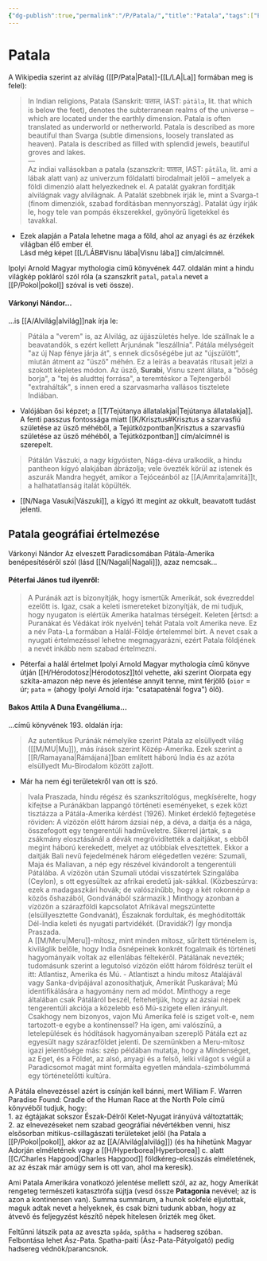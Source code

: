 ```yaml
---
{"dg-publish":true,"permalink":"/P/Patala/","title":"Patala","tags":["Englishtexttranslated"],"created":"2023-10-13T01:18","updated":"2024-10-25T23:45"}
---
```



# Patala

A Wikipedia szerint az alvilág ([[P/Pata\|Pata]]-[[L/LA\|La]] formában meg is felel):  
> In Indian religions, Patala (Sanskrit: पाताल, IAST: `pātāla`, lit. that which is below the feet), denotes the subterranean realms of the universe – which are located under the earthly dimension. Patala is often translated as underworld or netherworld. Patala is described as more beautiful than Svarga (subtle dimensions, loosely translated as heaven). Patala is described as filled with splendid jewels, beautiful groves and lakes.  
> —  
> Az indiai vallásokban a patala (szanszkrit: पाताल, IAST: `pātāla`, lit. ami a lábak alatt van) az univerzum földalatti birodalmait jelöli – amelyek a földi dimenzió alatt helyezkednek el. A patalát gyakran fordítják alvilágnak vagy alvilágnak. A Patalát szebbnek írják le, mint a Svarga-t (finom dimenziók, szabad fordításban mennyország). Patalát úgy írják le, hogy tele van pompás ékszerekkel, gyönyörű ligetekkel és tavakkal.  
- Ezek alapján a Patala lehetne maga a föld, ahol az anyagi és az érzékek világban élő ember él.  
Lásd még képet [[L/LÁB#Visnu lába\|Visnu lába]] cím/alcímnél.  

Ipolyi Arnold Magyar mythologia című könyvének 447. oldalán mint a hindu világkép pokláról szól róla (a szanszkrit `patal`, `patala` nevet a [[P/Pokol\|pokol]] szóval is veti össze).  

#### Várkonyi Nándor...

...is [[A/Alvilág\|alvilág]]nak írja le:  
> Pátála a "verem" is, az Alvilág, az újjászületés helye. Ide szállnak le a beavatandók, s ezért kellett Arjunának "leszállnia". Pátála mélységeit "az új Nap fénye járja át", s ennek dicsőségébe jut az "újszülött", miután átment az "üsző" méhén. Ez a leírás a beavatás rítusait jelzi a szokott képletes módon. Az üsző, **Surabi**, Visnu szent állata, a "bőség borja", a "tej és aludttej forrása", a teremtéskor a Tejtengerből "extrahálták", s innen ered a szarvasmarha vallásos tisztelete Indiában.  
- Valójában ősi képzet; a [[T/Tejútanya állatalakjai\|Tejútanya állatalakja]].  
A fenti passzus fontossága miatt [[K/Krisztus#Krisztus a szarvasfiú születése az üsző méhéből, a Tejútközpontban\|Krisztus a szarvasfiú születése az üsző méhéből, a Tejútközpontban]] cím/alcímnél is szerepelt.  

> Pátálán Vászuki, a nagy kígyóisten, Nága-déva uralkodik, a hindu pantheon kígyó alakjában ábrázolja; vele övezték körül az istenek és aszurák Mandra hegyét, amikor a Tejóceánból az [[A/Amrita\|amritá]]t, a halhatatlanság italát köpülték.  
- [[N/Naga Vasuki\|Vászuki]], a kígyó itt megint az okkult, beavatott tudást jelenti.  

## Patala geográfiai értelmezése

Várkonyi Nándor Az elveszett Paradicsomában Pátála-Amerika benépesítéséről szól (lásd [[N/Nagali\|Nagali]]), azaz nemcsak...

#### Péterfai János tud ilyenről:  

> A Puránák azt is bizonyítják, hogy ismertük Amerikát, sok évezreddel ezelőtt is. Igaz, csak a keleti ismereteket bizonyítják, de mi tudjuk, hogy nyugaton is elértük Amerika hatalmas térségeit. Keleten \[értsd: a Puranákat és Védákat írók nyelvén\] tehát Patala volt Amerika neve. Ez a név Pata-La formában a Halál-Földje értelemmel bírt. A nevet csak a nyugati értelmezéssel lehetne megmagyarázni, ezért Patala földjének a nevét inkább nem szabad értelmezni.  
- Péterfai a halál értelmet Ipolyi Arnold Magyar mythologia című könyve útján [[H/Hérodotosz\|Hérodotosz]]tól vehette, aki szerint Oiorpata egy szkíta-amazon nép neve és jelentése annyit tenne, mint férjölő (`oior` = úr; `pata` = (ahogy Ipolyi Arnold írja: "csatapaténál fogva") ölő).

#### Bakos Attila A Duna Evangéliuma...

...című könyvének 193. oldalán írja:  
> Az autentikus Puránák némelyike szerint Pátala az elsüllyedt világ ([[M/MU\|Mu]]), más írások szerint Közép-Amerika. Ezek szerint a [[R/Ramayana\|Rámájaná]]ban említett háború India és az azóta elsüllyedt Mu-Birodalom között zajlott.  
- Már ha nem égi területekről van ott is szó.

> Ivala Praszada, hindu régész és szankszritológus, megkísérelte, hogy kifejtse a Puránákban lappangó történeti eseményeket, s ezek közt tisztázza a Pátála-Amerika kérdést (1926). Minket érdeklő fejtegetése röviden: A vízözön előtt három ázsiai nép, a déva, a daitja és a nága, összefogott egy tengerentúli hadműveletre. Sikerrel jártak, s a zsákmány elosztásánál a dévák megrövidítették a daitjákat, s ebből megint háború kerekedett, melyet az utóbbiak elvesztettek. Ekkor a daitják Bali nevű fejedelmének három elégedetlen vezére: Szumali, Maja és Maliavan, a nép egy részével kivándorolt a tengerentúli Pátálába. A vízözön után Szumali utódai visszatértek Szingalába (Ceylon), s ott egyesültek az afrikai eredetű jak-sákkal. (Közbeszúrva: ezek a madagaszkári hovák; de valószínűbb, hogy a két rokonnép a közös őshazából, Gondvánából származik.) Minthogy azonban a vízözön a szárazföldi kapcsolatot Afrikával megszüntette (elsüllyesztette Gondvanát), Északnak fordultak, és meghódították Dél-India keleti és nyugati partvidékét. (Dravidák?) Így mondja Praszada.  
> A [[M/Meru\|Meru]]-mítosz, mint minden mítosz, sűrített történelem is, kiviláglik belőle, hogy India ősnépeinek konkrét fogalmaik és történeti hagyományaik voltak az ellenlábas féltekéről. Pátálának nevezték; tudomásunk szerint a legutolsó vízözön előtt három földrész terült el itt: Atlantisz, Amerika és Mú. - Atlantiszt a hindu mítosz Atalájávál vagy Sanka-dvipájával azonosíthatjuk, Amerikát Puskarával; Mú identifikálására a hagyomány nem ad módot. Minthogy a rege általában csak Pátáláról beszél, feltehetjük, hogy az ázsiai népek tengerentúli akciója a közelebb eső Mú-szigete ellen irányult.  
> Csakhogy nem bizonyos, vajon Mú Amerika felé is sziget volt-e, nem tartozott-e egybe a kontinenssel? Ha igen, ami valószínű, a letelepülések és hódítások hagyományaiban szereplő Pátála ezt az egyesült nagy szárazföldet jelenti. De szemünkben a Meru-mítosz igazi jelentősége más: szép példában mutatja, hogy a Mindenséget, az Eget, és a Földet, az alsó, anyagi és a felső, lelki világot s végül a Paradicsomot magát mint formálta egyetlen mándala-szimbólummá egy történetelőtti kultúra.  

A Pátála elnevezéssel azért is csínján kell bánni, mert William F. Warren Paradise Found: Cradle of the Human Race at the North Pole című könyvéből tudjuk, hogy:  
1\. az égtájakat sokszor Észak-Délről Kelet-Nyugat irányúvá változtatták;  
2\. az elnevezéseket nem szabad geográfiai névértékben venni, hisz elsősorban mitikus-csillagászati területeket jelöl (ha Patala a [[P/Pokol\|pokol]], akkor az az [[A/Alvilág\|alvilág]]) (és ha hihetünk Magyar Adorján elméletének vagy a [[H/Hyperborea\|Hyperborea]] c. alatt [[C/Charles Hapgood\|Charles Hapgood]] földkéreg-elcsúszás elméletének, az az észak már amúgy sem is ott van, ahol ma keresik).  

Ami Patala Amerikára vonatkozó jelentése mellett szól, az az, hogy Amerikát rengeteg természeti katasztrófa sújtja (vesd össze **Patagonia** nevével; az is azon a kontinensen van). Summa summárum, a hunok sokfelé eljutottak, maguk adtak nevet a helyeknek, és csak bízni tudunk abban, hogy az átvevő és feljegyzést készítő népek hitelesen őrizték meg őket.  

Feltűnni látszik pata az aveszta `spâda`, `spâtha` = hadsereg szóban. Felbontása lehet Ász-Pata. Spatha-paiti (Ász-Pata-Pátyolgató) pedig hadsereg védnök/parancsnok.  